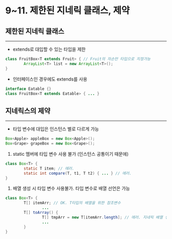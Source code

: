 # 9~11. 제한된 지네릭 클래스, 제약

## 제한된 지네릭 클래스

---

- extends로 대입할 수 있는 타입을 제한

```java
class FruitBox<T extends Fruit> { // Fruit의 자손만 타입으로 지정가능
		ArrayList<T> list = new ArrayList<T>();
}
```

- 인터페이스인 경우에도 extends를 사용

```java
interface Eatable {}
class FruitBox<T extends Eatable> { ... }
```

## 지네릭스의 제약

---

- 타입 변수에 대입은 인스턴스 별로 다르게 가능

```java
Box<Apple> appleBox = new Box<Apple>();
Box<Grape> grapeBox = new Box<Grape>();
```

1. static 멤버에 타입 변수 사용 불가 (인스턴스 공통이기 때문에)

```java
class Box<T> {
		static T item; // 에러.
		static int compare(T, t1, T t2) { ... } // 에러.
}
```

1. 배열 생성 시 타입 변수 사용불가. 타입 변수로 배열 선언은 가능

```java
class Box<T> {
		T[] itemArr; // OK. T타입의 배열을 위한 참조변수
				...
		T[] toArray() {
				T[] tmpArr = new T[itemArr.length]; // 에러. 지네릭 배열 생성불가
				...
		}
}
```